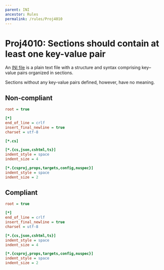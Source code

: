 ```yaml
---
parent: INI
ancestor: Rules
permalink: /rules/Proj4010
---
```


# Proj4010: Sections should contain at least one key-value pair
An [INI file](https://en.wikipedia.org/wiki/INI_file) is a plain text file with
a structure and syntax comprising key–value pairs organized in sections.

Sections without any key-value pairs defined, however, have no meaning.

## Non-compliant
``` ini
root = true

[*]
end_of_line = crlf
insert_final_newline = true
charset = utf-8

[*.cs]

[*.{cs,json,cshtml,ts}]
indent_style = space
indent_size = 4

[*.{csproj,props,targets,config,nuspec}]
indent_style = space
indent_size = 2
```

## Compliant
``` ini
root = true

[*]
end_of_line = crlf
insert_final_newline = true
charset = utf-8

[*.{cs,json,cshtml,ts}]
indent_style = space
indent_size = 4

[*.{csproj,props,targets,config,nuspec}]
indent_style = space
indent_size = 2
```